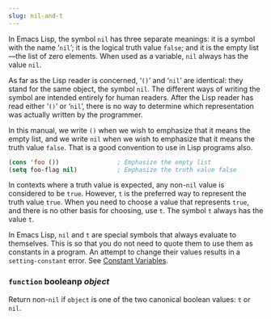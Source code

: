 ```yaml
---
slug: nil-and-t
---
```


In Emacs Lisp, the symbol `nil` has three separate meanings: it is a symbol with the name ‘`nil`’; it is the logical truth value `false`; and it is the empty list—the list of zero elements. When used as a variable, `nil` always has the value `nil`.

As far as the Lisp reader is concerned, ‘`()`’ and ‘`nil`’ are identical: they stand for the same object, the symbol `nil`. The different ways of writing the symbol are intended entirely for human readers. After the Lisp reader has read either ‘`()`’ or ‘`nil`’, there is no way to determine which representation was actually written by the programmer.

In this manual, we write `()` when we wish to emphasize that it means the empty list, and we write `nil` when we wish to emphasize that it means the truth value `false`. That is a good convention to use in Lisp programs also.

```lisp
(cons 'foo ())                ; Emphasize the empty list
(setq foo-flag nil)           ; Emphasize the truth value false
```

In contexts where a truth value is expected, any non-`nil` value is considered to be `true`. However, `t` is the preferred way to represent the truth value `true`. When you need to choose a value that represents `true`, and there is no other basis for choosing, use `t`. The symbol `t` always has the value `t`.

In Emacs Lisp, `nil` and `t` are special symbols that always evaluate to themselves. This is so that you do not need to quote them to use them as constants in a program. An attempt to change their values results in a `setting-constant` error. See [Constant Variables](/docs/elisp/Constant-Variables).

### <span className="tag function">`function`</span> **booleanp** *object*

Return non-`nil` if `object` is one of the two canonical boolean values: `t` or `nil`.
